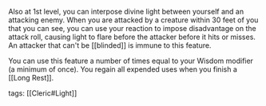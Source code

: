 Also at 1st level, you can interpose divine light between yourself and an attacking enemy. When you are attacked by a creature within 30 feet of you that you can see, you can use your reaction to impose disadvantage on the attack roll, causing light to flare before the attacker before it hits or misses. An attacker that can't be [[blinded]] is immune to this feature.

You can use this feature a number of times equal to your Wisdom modifier (a minimum of once). You regain all expended uses when you finish a [[Long Rest]].

tags: [[Cleric#Light]]